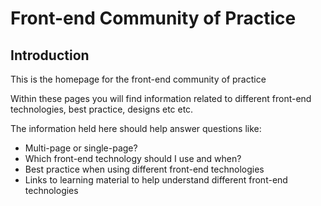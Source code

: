 # Front-end Community of Practice

## Introduction
This is the homepage for the front-end community of practice

Within these pages you will find information related to different front-end technologies,
best practice, designs etc etc.

The information held here should help answer questions like:

* Multi-page or single-page?
* Which front-end technology should I use and when?
* Best practice when using different front-end technologies
* Links to learning material to help understand different front-end technologies